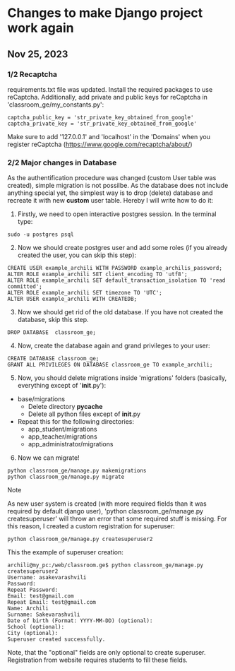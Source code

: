 # Changes to make Django project work again

## Nov 25, 2023
### 1/2 Recaptcha
requirements.txt file was updated. Install the required packages to use reCaptcha.
Additionally, add private and public keys for reCaptcha in 'classroom_ge/my_constants.py':
```
captcha_public_key = 'str_private_key_obtained_from_google'
captcha_private_key = 'str_private_key_obtained_from_google'
```
Make sure to add '127.0.0.1' and 'localhost' in the 'Domains' when you register reCaptcha (https://www.google.com/recaptcha/about/)



### 2/2 Major changes in Database
As the authentification procedure was changed (custom User table was created), simple migration is not possilbe. As the database does not include anything special yet, the simplest way is to drop (delete) database and recreate it with new **custom** user table. Hereby I will write how to do it:

1) Firstly, we need to open interactive postgres session. In the terminal type:
```
sudo -u postgres psql
```
2) Now we should create postgres user and add some roles (if you already created the user, you can skip this step):
```
CREATE USER example_archili WITH PASSWORD example_archilis_password;
ALTER ROLE example_archili SET client_encoding TO 'utf8';
ALTER ROLE example_archili SET default_transaction_isolation TO 'read committed';
ALTER ROLE example_archili SET timezone TO 'UTC';
ALTER USER example_archili WITH CREATEDB;
```
3) Now we should get rid of the old database. If you have not created the database, skip this step.
```
DROP DATABASE  classroom_ge;
```
4) Now, create the database again and grand privileges to your user:
```
CREATE DATABASE classroom_ge;
GRANT ALL PRIVILEGES ON DATABASE classroom_ge TO example_archili;
```
5) Now, you should delete migrations inside 'migrations' folders (basically, everything except of '__init__.py'):
- base/migrations
    - Delete directory __pycache__
    - Delete all python files except of __init__.py
- Repeat this for the following directories:
    - app_student/migrations
    - app_teacher/migrations
    - app_administrator/migrations
6) Now we can migrate!
```
python classroom_ge/manage.py makemigrations
python classroom_ge/manage.py migrate
```
> [!NOTE]
> As new user system is created (with more required fields than it was required by default django user), 'python classroom_ge/manage.py createsuperuser' will throw an error that some required stuff is missing. For this reason, I created a custom registration for superuser:
>   ```
>   python classroom_ge/manage.py createsuperuser2
>   ```
>
> This the example of superuser creation:
>   ```
>   archili@my_pc:/web/classroom.ge$ python classroom_ge/manage.py createsuperuser2
>   Username: asakevarashvili
>   Password:
>   Repeat Password:
>   Email: test@gmail.com
>   Repeat Email: test@gmail.com
>   Name: Archili
>   Surname: Sakevarashvili
>   Date of birth (Format: YYYY-MM-DD) (optional):
>   School (optional):
>   City (optional):
>   Superuser created successfully.
>   ```
> Note, that the "optional" fields are only optional to create superuser. Registration from website requires students to fill these fields.